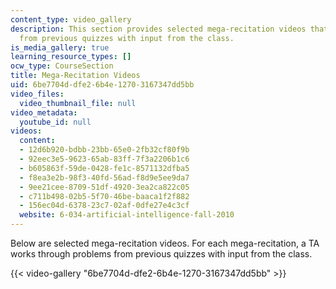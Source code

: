 ```yaml
---
content_type: video_gallery
description: This section provides selected mega-recitation videos that review problems
  from previous quizzes with input from the class.
is_media_gallery: true
learning_resource_types: []
ocw_type: CourseSection
title: Mega-Recitation Videos
uid: 6be7704d-dfe2-6b4e-1270-3167347dd5bb
video_files:
  video_thumbnail_file: null
video_metadata:
  youtube_id: null
videos:
  content:
  - 12d6b920-bdbb-23bb-65e0-2fb32cf80f9b
  - 92eec3e5-9623-65ab-83ff-7f3a2206b1c6
  - b605863f-59de-0428-fe1c-8571132dfba5
  - f8ea3e2b-98f3-40fd-56ad-f8d9e5ee9da7
  - 9ee21cee-8709-51df-4920-3ea2ca822c05
  - c711b498-02b5-5f70-46be-baaca1f2f882
  - 156ec04d-6378-23c7-02af-0dfe27e4c3cf
  website: 6-034-artificial-intelligence-fall-2010
---
```


Below are selected mega-recitation videos. For each mega-recitation, a TA works through problems from previous quizzes with input from the class.

{{< video-gallery "6be7704d-dfe2-6b4e-1270-3167347dd5bb" >}}


